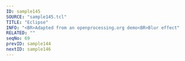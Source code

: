 ```yaml
---
ID: sample145
SOURCE: "sample145.tcl"
TITLE: "Eclipse"
INFO: "<BR>Adapted from an openprocessing.org demo<BR>Blur effect"
RELATED: ""
seqNo: 69
prevID: sample144
nextID: sample146
---
```

